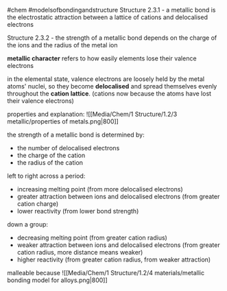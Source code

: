 #chem #modelsofbondingandstructure 
Structure 2.3.1 - a metallic bond is the electrostatic attraction between a lattice of cations and delocalised electrons

Structure 2.3.2 - the strength of a metallic bond depends on the charge of the ions and the radius of the metal ion

**metallic character** refers to how easily elements lose their valence electrons

in the elemental state, valence electrons are loosely held by the metal atoms' nuclei, so they become **delocalised** and spread themselves evenly throughout the **cation lattice**. (cations now because the atoms have lost their valence electrons)

properties and explanation:
![[Media/Chem/1 Structure/1.2/3 metallic/properties of metals.png|800]]

the strength of a metallic bond is determined by:
- the number of delocalised electrons
- the charge of the cation
- the radius of the cation

left to right across a period:
- increasing melting point (from more delocalised electrons)
- greater attraction between ions and delocalised electrons (from greater cation charge)
- lower reactivity (from lower bond strength)

down a group:
- decreasing melting point (from greater cation radius)
- weaker attraction between ions and delocalised electrons (from greater cation radius, more distance means weaker)
- higher reactivity (from greater cation radius, from weaker attraction)

malleable because
![[Media/Chem/1 Structure/1.2/4 materials/metallic bonding model for alloys.png|800]]